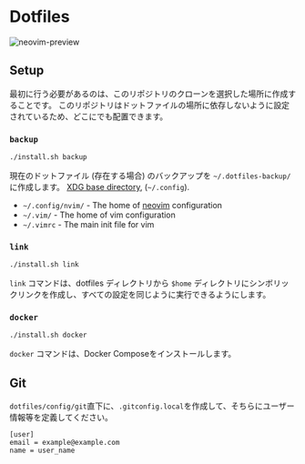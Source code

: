 # Dotfiles

![neovim-preview](https://github.com/user-attachments/assets/2fb9040f-b4c4-42fe-83be-cca391371702)

## Setup

最初に行う必要があるのは、このリポジトリのクローンを選択した場所に作成することです。
このリポジトリはドットファイルの場所に依存しないように設定されているため、どこにでも配置できます。

### `backup`

```bash
./install.sh backup
```

現在のドットファイル (存在する場合) のバックアップを `~/.dotfiles-backup/` に作成します。
[XDG base directory](http://standards.freedesktop.org/basedir-spec/basedir-spec-latest.html),
(`~/.config`).

- `~/.config/nvim/` - The home of [neovim](https://neovim.io/) configuration
- `~/.vim/` - The home of vim configuration
- `~/.vimrc` - The main init file for vim

### `link`

```bash
./install.sh link
```

`link` コマンドは、dotfiles ディレクトリから `$home` ディレクトリにシンボリックリンクを作成し、すべての設定を同じように実行できるようにします。

### `docker`

```bash
./install.sh docker
```

`docker` コマンドは、Docker Composeをインストールします。

## Git
`dotfiles/config/git`直下に、`.gitconfig.local`を作成して、そちらにユーザー情報等を定義してください。
```text
[user]
email = example@example.com
name = user_name
```

